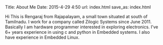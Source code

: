 Title: About Me
Date: 2015-4-29 4:50
url: index.html
save_as: index.html

Hi This is Rengaraj from Rajapalayam, a small town situated at south of Tamilnadu.
I work for a company called Zilogic Systems since June 2011.
Basically I am hardware programmer interested in exploring electronics.
I've 6+ years experience in using c and python in Embedded systems.
I also have experience in Embedded Linux.